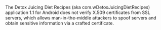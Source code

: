 The Detox Juicing Diet Recipes (aka com.wDetoxJuicingDietRecipes) application 1.1 for Android does not verify X.509 certificates from SSL servers, which allows man-in-the-middle attackers to spoof servers and obtain sensitive information via a crafted certificate.